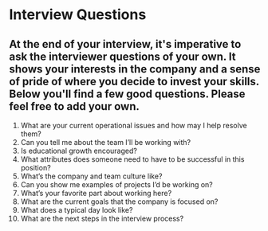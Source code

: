 # Interview Questions 
## At the end of your interview, it's imperative to ask the interviewer questions of your own. It shows your interests in the company and a sense of pride of where you decide to invest your skills. Below you'll find a few good questions. Please feel free to add your own. 

1.	What are your current operational issues and how may I help resolve them? 
2.	Can you tell me about the team I’ll be working with? 
3.	Is educational growth encouraged? 
4.	What attributes does someone need to have to be successful in this position? 
5.	What’s the company and team culture like? 
6.	Can you show me examples of projects I’d be working on? 
7.	What’s your favorite part about working here? 
8.	What are the current goals that the company is focused on?
9.	What does a typical day look like? 
10.	What are the next steps in the interview process?